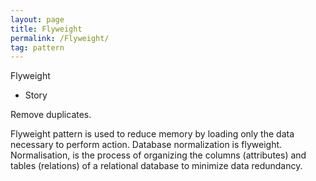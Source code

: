 ```yaml
---
layout: page
title: Flyweight
permalink: /Flyweight/
tag: pattern
---
```


Flyweight

* Story 

Remove duplicates.

Flyweight pattern is used to reduce memory by loading only the data necessary to perform action.
Database normalization is flyweight. Normalisation, is the process of organizing the columns (attributes) and tables (relations) of a relational database to minimize data redundancy.




